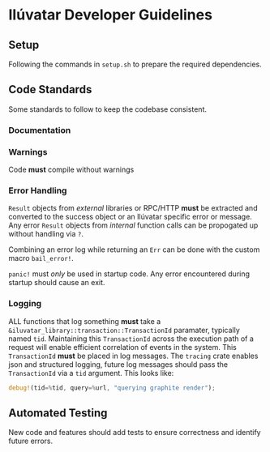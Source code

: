 # Ilúvatar Developer Guidelines

## Setup

Following the commands in `setup.sh` to prepare the required dependencies.

## Code Standards

Some standards to follow to keep the codebase consistent.

### Documentation



### Warnings

Code **must** compile without warnings

### Error Handling

`Result` objects from _external_ libraries or RPC/HTTP **must** be extracted and converted to the success object or an Ilúvatar specific error or message.
Any error `Result` objects from _internal_ function calls can be propogated up without handling via `?`.

Combining an error log while returning an `Err` can be done with the custom macro `bail_error!`.

`panic!` must _only_ be used in startup code.
Any error encountered during startup should cause an exit.

### Logging

ALL functions that log something **must** take a `&iluvatar_library::transaction::TransactionId` paramater, typically named `tid`.
Maintaining this `TransactionId` across the execution path of a request will enable efficient correlation of events in the system.
This `TransactionId` **must** be placed in log messages.
The `tracing` crate enables json and structured logging, future log messages should pass the `TransactionId` via a `tid` argument.
This looks like:
```rust
debug!(tid=%tid, query=%url, "querying graphite render");
```

## Automated Testing

New code and features should add tests to ensure correctness and identify future errors.
